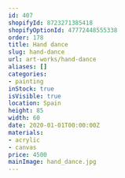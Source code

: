 ```yaml
---
id: 407
shopifyId: 8723271385418
shopifyOptionId: 47772448555338
order: 178
title: Hand dance
slug: hand-dance
url: art-works/hand-dance
aliases: []
categories:
- painting
inStock: true
isVisible: true
location: Spain
height: 85
width: 60
date: 2020-01-01T00:00:00Z
materials:
- acrylic
- canvas
price: 4500
mainImage: hand_dance.jpg
---
```

